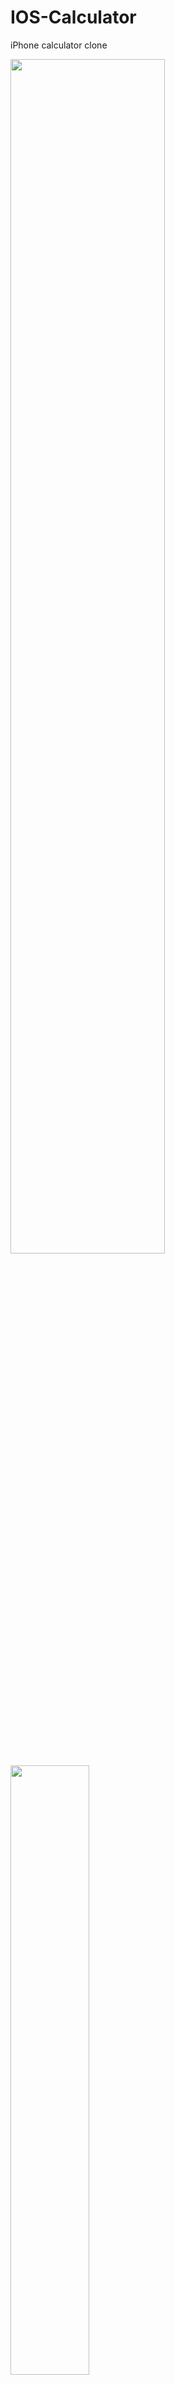 # IOS-Calculator
iPhone calculator clone

<img src="https://user-images.githubusercontent.com/102920202/167881440-59c12854-9b44-4b2b-bf37-5d2693e18a34.png" width="70%" align = "center">

<img src="https://user-images.githubusercontent.com/102920202/167881722-43eb218a-6627-49f0-9c9c-384940ce5735.png" width="50%" align = "center">
